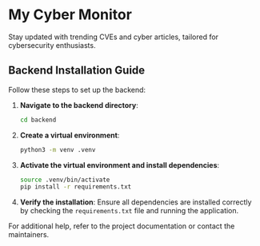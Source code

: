 # My Cyber Monitor
Stay updated with trending CVEs and cyber articles, tailored for cybersecurity enthusiasts.

## Backend Installation Guide

Follow these steps to set up the backend:

1. **Navigate to the backend directory**:
    ```bash
    cd backend
    ```

2. **Create a virtual environment**:
    ```bash
    python3 -m venv .venv
    ```

3. **Activate the virtual environment and install dependencies**:
    ```bash
    source .venv/bin/activate
    pip install -r requirements.txt
    ```

4. **Verify the installation**:
    Ensure all dependencies are installed correctly by checking the `requirements.txt` file and running the application.

For additional help, refer to the project documentation or contact the maintainers.
